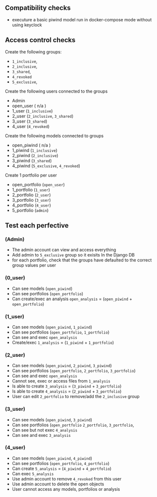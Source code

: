 

## Compatibility checks
* executure a basic piwind model run in docker-compose mode without using keyclock


## Access control checks

Create the following groups:
* `1_inclusive`,
* `2_inclusive`,
* `3_shared`,
* `4_revoked`
* `5_exclusive`,

Create the following users connected to the groups
* Admin
* open_user  ( n/a )
* 1_user  (`1_inclusive`)
* 2_user  (`2_inclusive`, `3_shared`)
* 3_user  (`3_shared`)
* 4_user  (`4_revoked`)


Create the following models connected to groups
* open_piwind ( n/a )
* 1_piwind (`1_inclusive`)
* 2_piwind (`2_inclusive`)
* 3_piwind (`3_shared`)
* 4_piwind (`5_exclusive`, `4_revoked`)


Create 1 portfolio per user
* open_portfolio  (`open_user`)
* 1_portfolio  (`1_user`)
* 2_portfolio  (`2_user`)
* 3_portfolio  (`3_user`)
* 4_portfolio  (`4_user`)
* 5_portfolio  (`admin`)

## Test each perfective

### (Admin)
- The admin account can view and access everything
- Add admin to `5_exclusive` group so it exisits In the Django DB
- for each portfolio, check that the groups have defaulted to the correct group values per user


### (0_user)
- Can see models (`open_piwind`)
- Can see portfolios (`open_portfolio`)
- Can create/exec an analysis  `open_analysis` = (`open_piwind` + `open_portfolio`)

### (1_user)
- Can see models (`open_piwind`, `1_piwind`)
- Can see portfolios (`open_portfolio`, `1_portfolio`)
- Can see and exec `open_analysis`
- Create/exec `1_analysis` = (`1_piwind` + `1_portfolio`)

### (2_user)
- Can see models (`open_piwind`, `2_piwind`, `3_piwind`)
- Can see portfolios (`open_portfolio`, `2_portfolio`, `3_portfolio`)
- Can see and exec `open_analysis`
- Cannot see, exec or access files from `1_analysis`
- Is able to create `3_analysis` = (`3_piwind` + `3_portfolio`)
- Is able to create `4_analysis` = (`2_piwind` + `3_portfolio`)
- User can edit `2_portfolio` to remove/add the `2_inclusive` group

### (3_user)
- Can see models (`open_piwind`, `3_piwind`)
- Can see portfolios (`open_portfolio` `2_portfolio`, `3_portfolio`,
- Can see but not exec `4_analysis`
- Can see and exec `3_analysis`

### (4_user)
- Can see models (`open_piwind`, `4_piwind`)
- Can see portfolios (`open_portfolio`, `4_portfolio`)
- Can create `5_analysis` = (`4_piwind` + `4_portfolio`)
- Can exec `5_analysis`
- Use admin account to remove `4_revoked` from this user
- Use admin account to delete the open objects
- User cannot access any models, portfolios or analysis
